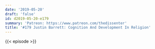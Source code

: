 ```yaml
---
date: '2019-05-20'
draft: 'false'
id: d2019-05-20-e179
summary: 'Patreon: https://www.patreon.com/thedissenter'
title: '#179 Justin Barrett: Cognition And Development In Religion'
---
```

{{< episode >}}
